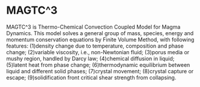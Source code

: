 # MAGTC^3
MAGTC^3 is Thermo-Chemical Convection Coupled Model for Magma Dynamics.
This model solves a general group of mass, species, energy and momentum conservation equations by Finite Volume Method, with following features:
(1)density change due to temperature, composition and phase change;
(2)variable viscosity, i.e., non-Newtonian fluid;
(3)porus media or mushy region, handled by Darcy law;
(4)chemical diffusion in liquid;
(5)latent heat from phase change;
(6)thermodynamic equilibrium between liquid and different solid phases;
(7)crystal movement;
(8)crystal capture or escape;
(9)solidification front critical shear strength from collapsing.
